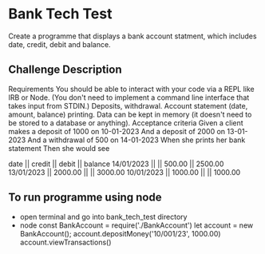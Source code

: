 # Bank Tech Test

Create a programme that displays a bank account statment, which includes date, credit, debit and balance.

## Challenge Description
Requirements
You should be able to interact with your code via a REPL like IRB or Node. (You don't need to implement a command line interface that takes input from STDIN.)
Deposits, withdrawal.
Account statement (date, amount, balance) printing.
Data can be kept in memory (it doesn't need to be stored to a database or anything).
Acceptance criteria
Given a client makes a deposit of 1000 on 10-01-2023
And a deposit of 2000 on 13-01-2023
And a withdrawal of 500 on 14-01-2023
When she prints her bank statement
Then she would see

date || credit || debit || balance
14/01/2023 || || 500.00 || 2500.00
13/01/2023 || 2000.00 || || 3000.00
10/01/2023 || 1000.00 || || 1000.00

## To run programme using node
- open terminal and go into bank_tech_test directory
- node
const BankAccount = require('./BankAccount')
let account = new BankAccount();
account.depositMoney('10/001/23', 1000.00)
account.viewTransactions()


